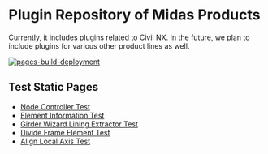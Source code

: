 # Plugin Repository of Midas Products
Currently, it includes plugins related to Civil NX. In the future, we plan to include plugins for various other product lines as well.

[![pages-build-deployment](https://github.com/midasit-dev/plugintest/actions/workflows/pages/pages-build-deployment/badge.svg?branch=main)](https://github.com/midasit-dev/plugintest/actions/workflows/pages/pages-build-deployment)

## Test Static Pages
- [Node Controller Test](https://midasit-dev.github.io/plugintest/node-controller)
- [Element Information Test](https://midasit-dev.github.io/plugintest/element-information)
- [Girder Wizard Lining Extractor Test](https://midasit-dev.github.io/plugintest/girder-wizard-lining-extractor)
- [Divide Frame Element Test](https://midasit-dev.github.io/plugintest/divide-frame-element)
- [Align Local Axis Test](https://midasit-dev.github.io/plugintest/align-local-axis)
